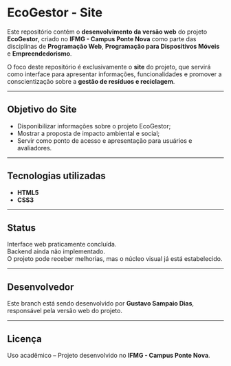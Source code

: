 # EcoGestor - Site

Este repositório contém o **desenvolvimento da versão web** do projeto **EcoGestor**, criado no **IFMG - Campus Ponte Nova** como parte das disciplinas de **Programação Web**, **Programação para Dispositivos Móveis** e **Empreendedorismo**.  

O foco deste repositório é exclusivamente o **site** do projeto, que servirá como interface para apresentar informações, funcionalidades e promover a conscientização sobre a **gestão de resíduos e reciclagem**.

---

## Objetivo do Site

- Disponibilizar informações sobre o projeto EcoGestor;  
- Mostrar a proposta de impacto ambiental e social;  
- Servir como ponto de acesso e apresentação para usuários e avaliadores.  

---

## Tecnologias utilizadas

- **HTML5**  
- **CSS3**

---

## Status

Interface web praticamente concluída.  
Backend ainda não implementado.  
O projeto pode receber melhorias, mas o núcleo visual já está estabelecido. 

---

## Desenvolvedor

Este branch está sendo desenvolvido por **Gustavo Sampaio Dias**, responsável pela versão web do projeto.  

---

## Licença

Uso acadêmico – Projeto desenvolvido no **IFMG - Campus Ponte Nova**.  
